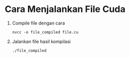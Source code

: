 # Cara Menjalankan File Cuda

1. Compile file dengan cara
   ```
   nvcc -o file_compiled file.cu
   ```
3. Jalankan file hasil kompilasi
   ```
   ./file_compiled
   ```
